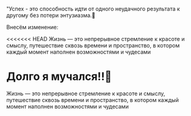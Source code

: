 "Успех - это способность идти от одного неудачного результата к другому без потери энтузиазма.🎯

Внесём изменение: 

<<<<<<< HEAD
Жизнь — это непрерывное стремление к красоте и смыслу, путешествие сквозь времени и пространство, в котором каждый момент наполнен возможностями и чудесами

Долго я мучался!!🎃
=======
Жизнь — это непрерывное стремление к красоте и смыслу, путешествие сквозь времени и пространство, в котором каждый момент наполнен возможностями и чудесами
